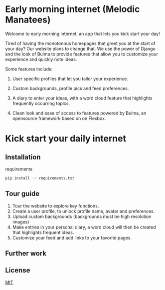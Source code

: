 # Early morning internet (Melodic Manatees)
Welcome to early morning internet, an app that lets you kick start your day!

Tired of having the monotonous homepages that greet you at the start of your day? Our website plans to change that. We use the power of Django and the look of Bulma to provide features that allow you to customize your experience and quickly note ideas.

Some features include:

1. User specific profiles that let you tailor your experience.

2. Custom backgrounds, profile pics and feed preferences.

3. A diary to enter your ideas, with a word cloud feature that highlights frequently occurring topics.

4. Clean look and ease of access to features powered by Bulma, an opensource framework based on on Flexbox. 


# Kick start your daily internet



## Installation

requirements

```bash
pip install -r requirements.txt
```

## Tour guide

1. Tour the website to explore key functions.
2. Create a user profile, to unlock profile name, avatar and preferences.
3. Upload custom backgrounds (backgrounds must be high resolution images)
4. Make entries in your personal diary, a word cloud will then be created that highlights frequent ideas.
5. Customize your feed and add links to your favorite pages.

## Further work


## License
[MIT](https://choosealicense.com/licenses/mit/)